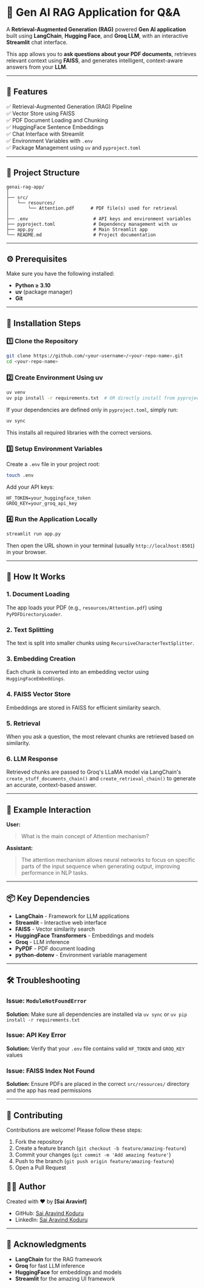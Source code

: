 # 🤖 Gen AI RAG Application for Q&A

A **Retrieval-Augmented Generation (RAG)** powered **Gen AI application** built using **LangChain**, **Hugging Face**, and **Groq LLM**, with an interactive **Streamlit** chat interface.

This app allows you to **ask questions about your PDF documents**, retrieves relevant context using **FAISS**, and generates intelligent, context-aware answers from your **LLM**.

---

## 🚀 Features

✅ Retrieval-Augmented Generation (RAG) Pipeline  
✅ Vector Store using FAISS  
✅ PDF Document Loading and Chunking  
✅ HuggingFace Sentence Embeddings  
✅ Chat Interface with Streamlit  
✅ Environment Variables with `.env`  
✅ Package Management using `uv` and `pyproject.toml`

---

## 🧱 Project Structure

```
genai-rag-app/
│
├── src/
│   └── resources/
│       └── Attention.pdf      # PDF file(s) used for retrieval
│
├── .env                        # API keys and environment variables
├── pyproject.toml              # Dependency management with uv
├── app.py                      # Main Streamlit app
└── README.md                   # Project documentation
```

---

## ⚙️ Prerequisites

Make sure you have the following installed:

- **Python ≥ 3.10**
- **uv** (package manager)
- **Git**

---

## 🧩 Installation Steps

### 1️⃣ Clone the Repository

```bash
git clone https://github.com/<your-username>/<your-repo-name>.git
cd <your-repo-name>
```

### 2️⃣ Create Environment Using uv

```bash
uv venv
uv pip install -r requirements.txt  # OR directly install from pyproject.toml
```

If your dependencies are defined only in `pyproject.toml`, simply run:

```bash
uv sync
```

This installs all required libraries with the correct versions.

### 3️⃣ Setup Environment Variables

Create a `.env` file in your project root:

```bash
touch .env
```

Add your API keys:

```env
HF_TOKEN=your_huggingface_token
GROQ_KEY=your_groq_api_key
```

### 4️⃣ Run the Application Locally

```bash
streamlit run app.py
```

Then open the URL shown in your terminal (usually `http://localhost:8501`) in your browser.

---

## 🧠 How It Works

### 1. Document Loading
The app loads your PDF (e.g., `resources/Attention.pdf`) using `PyPDFDirectoryLoader`.

### 2. Text Splitting
The text is split into smaller chunks using `RecursiveCharacterTextSplitter`.

### 3. Embedding Creation
Each chunk is converted into an embedding vector using `HuggingFaceEmbeddings`.

### 4. FAISS Vector Store
Embeddings are stored in FAISS for efficient similarity search.

### 5. Retrieval
When you ask a question, the most relevant chunks are retrieved based on similarity.

### 6. LLM Response
Retrieved chunks are passed to Groq's LLaMA model via LangChain's `create_stuff_documents_chain()` and `create_retrieval_chain()` to generate an accurate, context-based answer.

---

## 🧪 Example Interaction

**User:**
> What is the main concept of Attention mechanism?

**Assistant:**
> The attention mechanism allows neural networks to focus on specific parts of the input sequence when generating output, improving performance in NLP tasks.

---

## 📦 Key Dependencies

- **LangChain** - Framework for LLM applications
- **Streamlit** - Interactive web interface
- **FAISS** - Vector similarity search
- **HuggingFace Transformers** - Embeddings and models
- **Groq** - LLM inference
- **PyPDF** - PDF document loading
- **python-dotenv** - Environment variable management

---

## 🛠️ Troubleshooting

### Issue: `ModuleNotFoundError`
**Solution:** Make sure all dependencies are installed via `uv sync` or `uv pip install -r requirements.txt`

### Issue: API Key Error
**Solution:** Verify that your `.env` file contains valid `HF_TOKEN` and `GROQ_KEY` values

### Issue: FAISS Index Not Found
**Solution:** Ensure PDFs are placed in the correct `src/resources/` directory and the app has read permissions

---

## 🤝 Contributing

Contributions are welcome! Please follow these steps:

1. Fork the repository
2. Create a feature branch (`git checkout -b feature/amazing-feature`)
3. Commit your changes (`git commit -m 'Add amazing feature'`)
4. Push to the branch (`git push origin feature/amazing-feature`)
5. Open a Pull Request


## 👨‍💻 Author

Created with ❤️ by **[Sai Aravinf]**

- GitHub: [Sai Aravind Koduru](https://github.com/saiAravind-1104)
- LinkedIn: [Sai Aravind Koduru](https://www.linkedin.com/in/sai-aravind-koduru-a704a5222)

---

## 🙏 Acknowledgments

- **LangChain** for the RAG framework
- **Groq** for fast LLM inference
- **HuggingFace** for embeddings and models
- **Streamlit** for the amazing UI framework